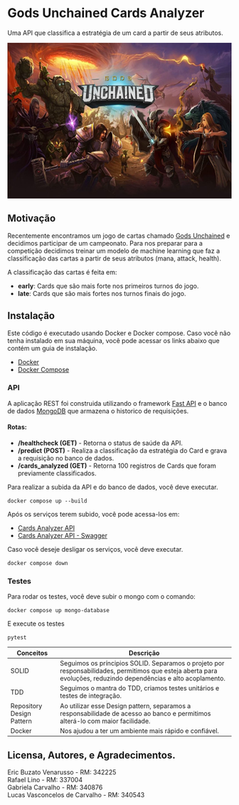 # Gods Unchained Cards Analyzer
Uma API que classifica a estratégia de um card a partir de seus atributos.

<img src="images/gods_unchained.jpeg" width=600 height=350></img>

## Motivação
Recentemente encontramos um jogo de cartas chamado [Gods Unchained](https://godsunchained.com/) e decidimos participar de um campeonato. Para nos preparar para a competição decidimos treinar um modelo de machine learning que faz a classificação das cartas a partir de seus atributos (mana, attack, health).

A classificação das cartas é feita em:
* **early**: Cards que são mais forte nos primeiros turnos do jogo.
* **late**: Cards que são mais fortes nos turnos finais do jogo.

## Instalação
Este código é executado usando Docker e Docker compose. Caso você não tenha instalado em sua máquina, você pode acessar os links abaixo que contém um guia de instalação.
* [Docker](https://docs.docker.com/get-docker/)
* [Docker Compose](https://docs.docker.com/compose/install/)

### API
A aplicação REST foi construida utilizando o framework [Fast API](https://fastapi.tiangolo.com/) e o banco de dados [MongoDB](https://www.mongodb.com/) que armazena o historico de requisições.

#### Rotas:
* **/healthcheck (GET)** - Retorna o status de saúde da API.
* **/predict (POST)** - Realiza a classificação da estratégia do Card e grava a requisição no banco de dados.
* **/cards_analyzed (GET)** - Retorna 100 registros de Cards que foram previamente classificados.

Para realizar a subida da API e do banco de dados, você deve executar.

```console
docker compose up --build
```

Após os serviços terem subido, você pode acessa-los em:
* [Cards Analyzer API](https://localhost:8000)
* [Cards Analyzer API - Swagger](https://localhost:8000/docs)

Caso você deseje desligar os serviços, você deve executar.
```console
docker compose down
```

### Testes
Para rodar os testes, você deve subir o mongo com o comando: 
```console
docker compose up mongo-database
```
E execute os testes
```console
pytest
```

| Conceitos | Descrição |
| --- | --- |
| SOLID | Seguimos os príncipios SOLID. Separamos o projeto por responsabilidades, permitimos que esteja aberta para evoluções, reduzindo dependências e alto acoplamento.
| TDD | Seguimos o mantra do TDD, criamos testes unitários e testes de integração.
| Repository Design Pattern | Ao utilizar esse Design pattern, separamos a responsabilidade de acesso ao banco e permitimos alterá-lo com maior facilidade.
| Docker | Nos ajudou a ter um ambiente mais rápido e confiável. |

## Licensa, Autores, e Agradecimentos.
Eric Buzato Venarusso - RM: 342225 <br>
Rafael Lino - RM: 337004 <br>
Gabriela Carvalho - RM: 340876 <br>
Lucas Vasconcelos de Carvalho - RM: 340543 <br>
